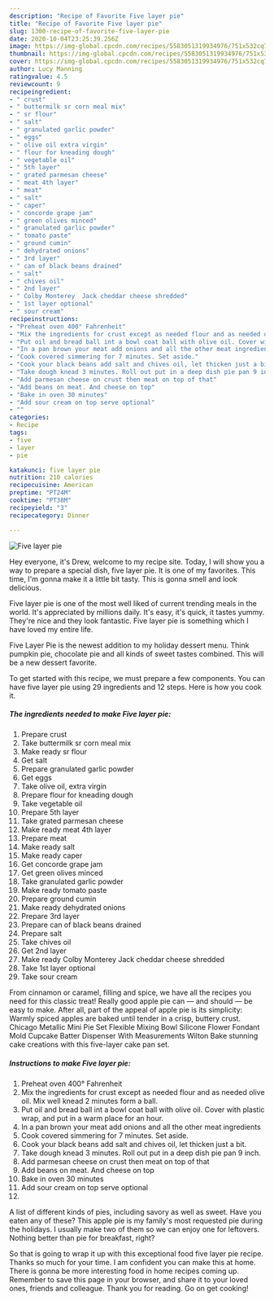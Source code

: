 ```yaml
---
description: "Recipe of Favorite Five layer pie"
title: "Recipe of Favorite Five layer pie"
slug: 1300-recipe-of-favorite-five-layer-pie
date: 2020-10-04T23:25:39.256Z
image: https://img-global.cpcdn.com/recipes/5583051319934976/751x532cq70/five-layer-pie-recipe-main-photo.jpg
thumbnail: https://img-global.cpcdn.com/recipes/5583051319934976/751x532cq70/five-layer-pie-recipe-main-photo.jpg
cover: https://img-global.cpcdn.com/recipes/5583051319934976/751x532cq70/five-layer-pie-recipe-main-photo.jpg
author: Lucy Manning
ratingvalue: 4.5
reviewcount: 9
recipeingredient:
- " crust"
- " buttermilk sr corn meal mix"
- " sr flour"
- " salt"
- " granulated garlic powder"
- " eggs"
- " olive oil extra virgin"
- " flour for kneading dough"
- " vegetable oil"
- " 5th layer"
- " grated parmesan cheese"
- " meat 4th layer"
- " meat"
- " salt"
- " caper"
- " concorde grape jam"
- " green olives minced"
- " granulated garlic powder"
- " tomato paste"
- " ground cumin"
- " dehydrated onions"
- " 3rd layer"
- " can of black beans drained"
- " salt"
- " chives oil"
- " 2nd layer"
- " Colby Monterey  Jack cheddar cheese shredded"
- " 1st layer optional"
- " sour cream"
recipeinstructions:
- "Preheat oven 400° Fahrenheit"
- "Mix the ingredients for crust except as needed flour and as needed olive oil. Mix well knead 2 minutes form a ball."
- "Put oil and bread ball int a bowl coat ball with olive oil. Cover with plastic wrap, and put in a warm place for an hour."
- "In a pan brown your meat add onions and all the other meat ingredients"
- "Cook covered simmering for 7 minutes. Set aside."
- "Cook your black beans add salt and chives oil, let thicken just a bit."
- "Take dough knead 3 minutes. Roll out put in a deep dish pie pan 9 inch."
- "Add parmesan cheese on crust then meat on top of that"
- "Add beans on meat. And cheese on top"
- "Bake in oven 30 minutes"
- "Add sour cream on top serve optional"
- ""
categories:
- Recipe
tags:
- five
- layer
- pie

katakunci: five layer pie 
nutrition: 210 calories
recipecuisine: American
preptime: "PT24M"
cooktime: "PT38M"
recipeyield: "3"
recipecategory: Dinner

---
```



![Five layer pie](https://img-global.cpcdn.com/recipes/5583051319934976/751x532cq70/five-layer-pie-recipe-main-photo.jpg)

Hey everyone, it's Drew, welcome to my recipe site. Today, I will show you a way to prepare a special dish, five layer pie. It is one of my favorites. This time, I'm gonna make it a little bit tasty. This is gonna smell and look delicious.

Five layer pie is one of the most well liked of current trending meals in the world. It's appreciated by millions daily. It's easy, it's quick, it tastes yummy. They're nice and they look fantastic. Five layer pie is something which I have loved my entire life.

Five Layer Pie is the newest addition to my holiday dessert menu. Think pumpkin pie, chocolate pie and all kinds of sweet tastes combined. This will be a new dessert favorite.


To get started with this recipe, we must prepare a few components. You can have five layer pie using 29 ingredients and 12 steps. Here is how you cook it.

<!--inarticleads1-->

##### The ingredients needed to make Five layer pie:

1. Prepare  crust
1. Take  buttermilk sr corn meal mix
1. Make ready  sr flour
1. Get  salt
1. Prepare  granulated garlic powder
1. Get  eggs
1. Take  olive oil, extra virgin
1. Prepare  flour for kneading dough
1. Take  vegetable oil
1. Prepare  5th layer
1. Take  grated parmesan cheese
1. Make ready  meat 4th layer
1. Prepare  meat
1. Make ready  salt
1. Make ready  caper
1. Get  concorde grape jam
1. Get  green olives minced
1. Take  granulated garlic powder
1. Make ready  tomato paste
1. Prepare  ground cumin
1. Make ready  dehydrated onions
1. Prepare  3rd layer
1. Prepare  can of black beans drained
1. Prepare  salt
1. Take  chives oil
1. Get  2nd layer
1. Make ready  Colby Monterey  Jack cheddar cheese shredded
1. Take  1st layer optional
1. Take  sour cream


From cinnamon or caramel, filling and spice, we have all the recipes you need for this classic treat! Really good apple pie can — and should — be easy to make. After all, part of the appeal of apple pie is its simplicity: Warmly spiced apples are baked until tender in a crisp, buttery crust. Chicago Metallic Mini Pie Set Flexible Mixing Bowl Silicone Flower Fondant Mold Cupcake Batter Dispenser With Measurements Wilton Bake stunning cake creations with this five-layer cake pan set. 

<!--inarticleads2-->

##### Instructions to make Five layer pie:

1. Preheat oven 400° Fahrenheit
1. Mix the ingredients for crust except as needed flour and as needed olive oil. Mix well knead 2 minutes form a ball.
1. Put oil and bread ball int a bowl coat ball with olive oil. Cover with plastic wrap, and put in a warm place for an hour.
1. In a pan brown your meat add onions and all the other meat ingredients
1. Cook covered simmering for 7 minutes. Set aside.
1. Cook your black beans add salt and chives oil, let thicken just a bit.
1. Take dough knead 3 minutes. Roll out put in a deep dish pie pan 9 inch.
1. Add parmesan cheese on crust then meat on top of that
1. Add beans on meat. And cheese on top
1. Bake in oven 30 minutes
1. Add sour cream on top serve optional
1. 


A list of different kinds of pies, including savory as well as sweet. Have you eaten any of these? This apple pie is my family&#39;s most requested pie during the holidays. I usually make two of them so we can enjoy one for leftovers. Nothing better than pie for breakfast, right? 

So that is going to wrap it up with this exceptional food five layer pie recipe. Thanks so much for your time. I am confident you can make this at home. There is gonna be more interesting food in home recipes coming up. Remember to save this page in your browser, and share it to your loved ones, friends and colleague. Thank you for reading. Go on get cooking!
